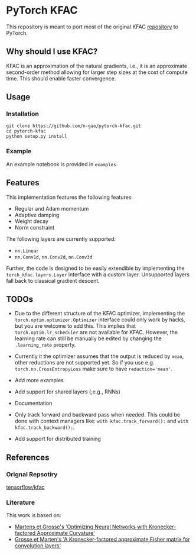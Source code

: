 # PyTorch KFAC
This repository is meant to port most of the original KFAC [repository](https://github.com/tensorflow/kfac) to PyTorch.

## Why should I use KFAC?
KFAC is an approximation of the natural gradients, i.e., it is an approximate second-order method allowing for larger step sizes at the cost of compute time. This should enable faster convergence.

## Usage

### Installation
```shell
git clone https://github.com/n-gao/pytorch-kfac.git
cd pytorch-kfac
python setup.py install
```

### Example
An example notebook is provided in `examples`.

## Features
This implementation features the following features:
* Regular and Adam momentum
* Adaptive damping
* Weight decay
* Norm constraint

The following layers are currently supported:
* `nn.Linear`
* `nn.Conv1d`, `nn.Conv2d`, `nn.Conv3d`

Further, the code is designed to be easily extendible by implementing the `torch_kfac.layers.Layer` interface with a custom layer.
Unsupported layers fall back to classical gradient descent.

## TODOs
* Due to the different structure of the KFAC optimizer, implementing the `torch.optim.optimizer.Optimizer` interface could only work by hacks, but you are welcome to add this.
This implies that `torch.optim.lr_scheduler` are not available for KFAC. However, the learning rate can still be manually be edited by changing the `.learning_rate` property.

* Currently it the optimizer assumes that the output is reduced by `mean`, other reductions are not supported yet. So if you use e.g. `torch.nn.CrossEntropyLoss` make sure to have
`reduction='mean'`.

* Add more examples

* Add support for shared layers (,e.g., RNNs)

* Documentation

* Only track forward and backward pass when needed. This could be done with context managers like: `with kfac.track_forward():` and `with kfac.track_backward():`.

* Add support for distributed training

## References
### Orignal Repsotiry
[tensorflow/kfac](https://github.com/tensorflow/kfac)

### Literature
This work is based on:
* [Martens et Grosse's 'Optimizing Neural Networks with Kronecker-factored Approximate Curvature'](https://arxiv.org/abs/1503.05671)
* [Grosse et Marten's 'A Kronecker-factored approximate Fisher matrix for convolution layers'](https://arxiv.org/abs/1602.01407)
